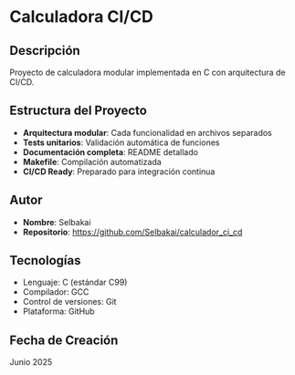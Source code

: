 # Calculadora CI/CD

## Descripción
Proyecto de calculadora modular implementada en C con arquitectura de CI/CD.

## Estructura del Proyecto
- **Arquitectura modular**: Cada funcionalidad en archivos separados
- **Tests unitarios**: Validación automática de funciones
- **Documentación completa**: README detallado
- **Makefile**: Compilación automatizada
- **CI/CD Ready**: Preparado para integración continua

## Autor
- **Nombre**: Selbakai
- **Repositorio**: https://github.com/Selbakai/calculador_ci_cd

## Tecnologías
- Lenguaje: C (estándar C99)
- Compilador: GCC
- Control de versiones: Git
- Plataforma: GitHub

## Fecha de Creación
Junio 2025
